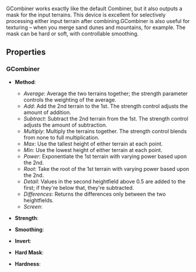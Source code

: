 GCombiner works exactly like the default Combiner, but it also outputs a mask for the input terrains. This device is excellent for selectively processing either input terrain after combining.GCombiner is also useful for texturing – when you merge sand dunes and mountains, for example. The mask can be hard or soft, with controllable smoothing.

## Properties

### GCombiner

- **Method**:
 	
    - *Average*: Average the two terrains together; the strength parameter controls the weighting of the average.
    - *Add*: Add the 2nd terrain to the 1st. The strength control adjusts the amount of addition.
    - *Subtract*: Subtract the 2nd terrain from the 1st. The strength control adjusts the amount of subtraction.
    - *Multiply*: Multiply the terrains together. The strength control blends from none to full multiplication.
    - *Max*: Use the tallest height of either terrain at each point.
    - *Min*: Use the lowest height of either terrain at each point.
    - *Power*: Exponentiate the 1st terrain with varying power based upon the 2nd.
    - *Root*: Take the root of the 1st terrain with varying power based upon the 2nd.
    - *Detail*: Values in the second heightfield above 0.5 are added to the first; if they're below that, they're subtracted.
    - *Differences*: Returns the differences only between the two heightfields.
    - *Screen*:

- **Strength**:
- **Smoothing**:
- **Invert**:
- **Hard Mask**:
- **Hardness**: